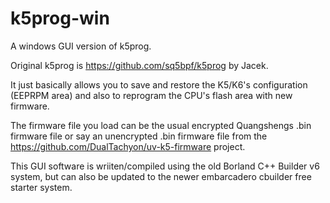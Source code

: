 # k5prog-win
A windows GUI version of k5prog.

Original k5prog is https://github.com/sq5bpf/k5prog by Jacek.

It just basically allows you to save and restore the K5/K6's configuration (EEPRPM area) and also to reprogram the CPU's flash area with new firmware.

The firmware file you load can be the usual encrypted Quangshengs .bin firmware file or say an unencrypted .bin firmware file from the https://github.com/DualTachyon/uv-k5-firmware project.

This GUI software is wriiten/compiled using the old Borland C++ Builder v6 system, but can also be updated to the newer embarcadero cbuilder free starter system.
